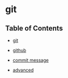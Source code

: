 # git

## Table of Contents

- [git](./git.md)

- [github](./github.md)

- [commit message](./msg.md)

- [advanced](./advanced.md)
